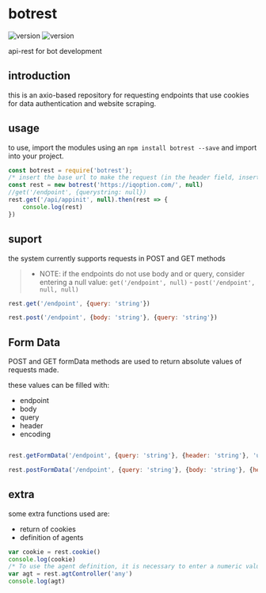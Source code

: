 # botrest
![version](https://img.shields.io/badge/version-1.0.0-brightgreen) ![version](https://img.shields.io/badge/env-node-red) 

api-rest for bot development

## introduction

this is an axio-based repository for requesting endpoints that use cookies for data authentication and website scraping.

## usage

to use, import the modules using an ``npm install botrest --save`` and import into your project.

```js
const botrest = require('botrest');
/* insert the base url to make the request (in the header field, insert the authentication parameters and or tokens. If not, add a null value: botrest('baseURL', {headers})*/ 
const rest = new botrest('https://iqoption.com/', null)
//get('/endpoint', {querystring: null})
rest.get('/api/appinit', null).then(rest => {
    console.log(rest)
})
```

## suport

the system currently supports requests in POST and GET methods

>- NOTE: if the endpoints do not use body and or query, consider entering a null value: ``get('/endpoint', null)`` - ``post('/endpoint', null, null)``
```js
rest.get('/endpoint', {query: 'string'})

rest.post('/endpoint', {body: 'string'}, {query: 'string'})
```

## Form Data

POST and GET formData methods are used to return absolute values ​​of requests made.

these values ​​can be filled with:

- endpoint
- body
- query
- header
- encoding

```js

rest.getFormData('/endpoint', {query: 'string'}, {header: 'string'}, 'utf8')

rest.postFormData('/endpoint', {query: 'string'}, {body: 'string'}, {header: 'string'}, 'utf8')
```

## extra

some extra functions used are:
- return of cookies
- definition of agents

```js
var cookie = rest.cookie()
console.log(cookie)
/* To use the agent definition, it is necessary to enter a numeric value. If this value is null, it will return a random agent: agtController('any') or agtController(2)*/
var agt = rest.agtController('any')
console.log(agt)

```
